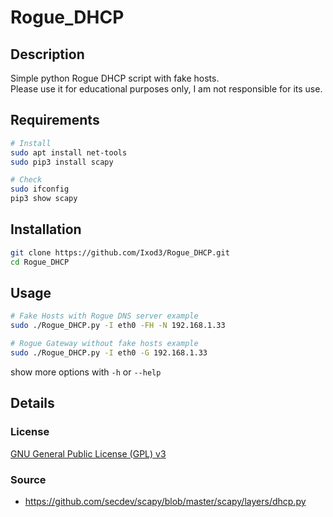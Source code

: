 # Rogue_DHCP

## Description

Simple python Rogue DHCP script with fake hosts.  
Please use it for educational purposes only, I am not responsible for its use.

## Requirements

```sh
# Install
sudo apt install net-tools
sudo pip3 install scapy

# Check
sudo ifconfig
pip3 show scapy
```

## Installation

```sh
git clone https://github.com/Ixod3/Rogue_DHCP.git
cd Rogue_DHCP
```

## Usage

```sh
# Fake Hosts with Rogue DNS server example
sudo ./Rogue_DHCP.py -I eth0 -FH -N 192.168.1.33

# Rogue Gateway without fake hosts example
sudo ./Rogue_DHCP.py -I eth0 -G 192.168.1.33
```

show more options with `-h` or `--help`

## Details

### License

[GNU General Public License (GPL) v3](https://www.gnu.org/licenses/gpl-3.0.html)

### Source
- https://github.com/secdev/scapy/blob/master/scapy/layers/dhcp.py